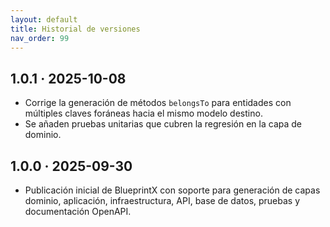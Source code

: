 ```yaml
---
layout: default
title: Historial de versiones
nav_order: 99
---
```


## 1.0.1 · 2025-10-08

- Corrige la generación de métodos `belongsTo` para entidades con múltiples claves foráneas hacia el mismo modelo destino.
- Se añaden pruebas unitarias que cubren la regresión en la capa de dominio.

## 1.0.0 · 2025-09-30

- Publicación inicial de BlueprintX con soporte para generación de capas dominio, aplicación, infraestructura, API, base de datos, pruebas y documentación OpenAPI.
